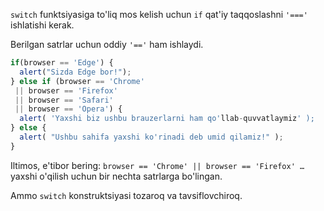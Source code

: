`switch` funktsiyasiga to'liq mos kelish uchun `if` qat'iy taqqoslashni `'==='` ishlatishi kerak.

Berilgan satrlar uchun oddiy `'=='` ham ishlaydi.

```js no-beautify
if(browser == 'Edge') {
  alert("Sizda Edge bor!");
} else if (browser == 'Chrome'
 || browser == 'Firefox'
 || browser == 'Safari'
 || browser == 'Opera') {
  alert( 'Yaxshi biz ushbu brauzerlarni ham qo'llab-quvvatlaymiz' );
} else {
  alert( "Ushbu sahifa yaxshi ko'rinadi deb umid qilamiz!" );
}
```

Iltimos, e'tibor bering: `browser == 'Chrome' || browser == 'Firefox' …` yaxshi o'qilish uchun bir nechta satrlarga bo'lingan.

Ammo `switch` konstruktsiyasi tozaroq va tavsiflovchiroq.
